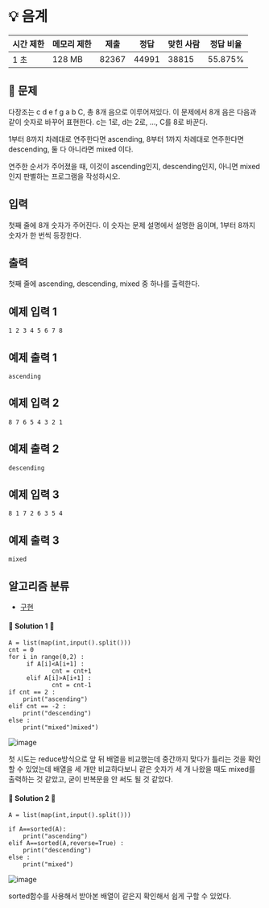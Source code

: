 # 💡 음계

| 시간 제한 | 메모리 제한 | 제출    | 정답    | 맞힌 사람 | 정답 비율   |
| ----- | ------ | ----- | ----- | ----- | ------- |
| 1 초   | 128 MB | 82367 | 44991 | 38815 | 55.875% |

## 📃 문제

다장조는 c d e f g a b C, 총 8개 음으로 이루어져있다. 이 문제에서 8개 음은 다음과 같이 숫자로 바꾸어 표현한다. c는 1로, d는 2로, ..., C를 8로 바꾼다.

1부터 8까지 차례대로 연주한다면 ascending, 8부터 1까지 차례대로 연주한다면 descending, 둘 다 아니라면 mixed 이다.

연주한 순서가 주어졌을 때, 이것이 ascending인지, descending인지, 아니면 mixed인지 판별하는 프로그램을 작성하시오.

## 입력

첫째 줄에 8개 숫자가 주어진다. 이 숫자는 문제 설명에서 설명한 음이며, 1부터 8까지 숫자가 한 번씩 등장한다.

## 출력

첫째 줄에 ascending, descending, mixed 중 하나를 출력한다.

## 예제 입력 1

```
1 2 3 4 5 6 7 8
```

## 예제 출력 1

```
ascending
```

## 예제 입력 2

```
8 7 6 5 4 3 2 1
```

## 예제 출력 2

```
descending
```

## 예제 입력 3

```
8 1 7 2 6 3 5 4
```

## 예제 출력 3

```
mixed
```

## 알고리즘 분류

- [구현](https://www.acmicpc.net/problem/tag/102)

#### 🔑 Solution 1 🔑

```
A = list(map(int,input().split()))
cnt = 0
for i in range(0,2) :
     if A[i]<A[i+1] :
            cnt = cnt+1
     elif A[i]>A[i+1] :
            cnt = cnt-1
if cnt == 2 :
    print("ascending")
elif cnt == -2 :
    print("descending")
else :
    print("mixed")mixed")
```

![image](https://user-images.githubusercontent.com/116260619/217266056-d9505f35-9c0e-4672-a968-b4cd908eed49.png)

첫 시도는 reduce방식으로 앞 뒤 배열을 비교했는데 중간까지 맞다가 틀리는 것을 확인 할 수 있었는데 배열을 세 개만 비교하다보니 같은 숫자가 세 개 나왔을 때도 mixed를 출력하는 것 같았고, 굳이 반복문을 안 써도 될 것 같았다.

#### 🔑 Solution 2 🔑

```
A = list(map(int,input().split()))

if A==sorted(A):
    print("ascending")
elif A==sorted(A,reverse=True) :
    print("descending")
else :
    print("mixed")
```

![image](https://user-images.githubusercontent.com/116260619/217266747-fca42919-3f88-44de-b51f-32e15f1f7d01.png)

sorted함수를 사용해서 받아본 배열이 같은지 확인해서 쉽게 구할 수 있었다.
